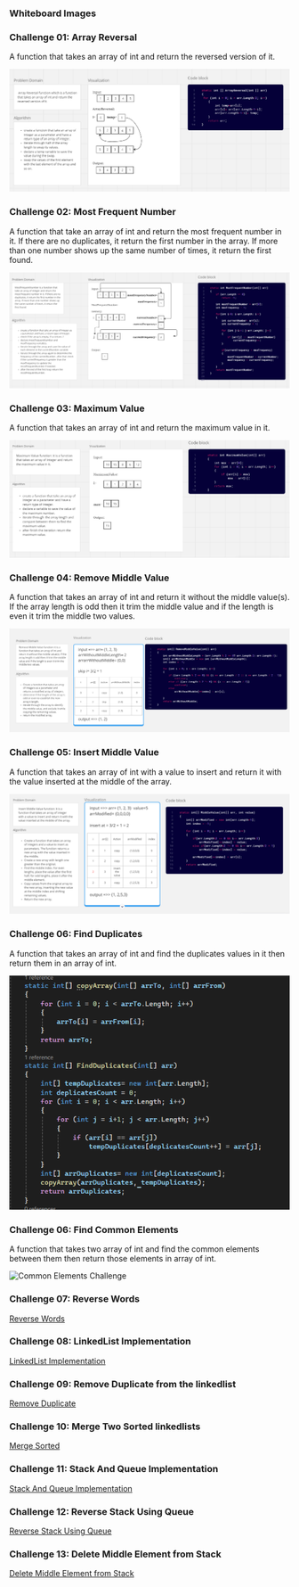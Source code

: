 ### Whiteboard Images

### Challenge 01: Array Reversal
A function that takes an array of int and return the reversed  version of it.  

![Array Reversal Whiteboard](./whiteboard-challenges/ArrayReversal.PNG)

### Challenge 02: Most Frequent Number
A function that take an array of int and return the most frequent number in it. If there are no duplicates, it return the first number in the array. If more than one number shows up the same number of times, it return the first found.

![Most Frequent Number Whiteboard](./whiteboard-challenges/MostFrequentNumber.PNG)

### Challenge 03: Maximum Value
A function that takes an array of int and return the maximum value in it. 

![Maximum Value Whiteboard](./whiteboard-challenges/MaximumValue.PNG)

### Challenge 04: Remove Middle Value
A function that takes an array of int and return it without the middle value(s). If the array length is odd then it trim the middle value and if the length is even it trim the middle two values. 

![Remove Middle Value Whiteboard](./whiteboard-challenges/RemoveMiddleValue.PNG)

### Challenge 05: Insert Middle Value
A function that takes an array of int with a value to insert and return it with the value inserted at the middle of the array.  

![Remove Middle Value Whiteboard](./whiteboard-challenges/InsertMiddleValue.PNG)

### Challenge 06: Find Duplicates
A function that takes an array of int and find the duplicates values in it then return them in an array of int. 

![Find Duplicates Challenge](./Challenges/Find-Duplicates/FindDuplicates.PNG)

### Challenge 06: Find Common Elements
A function that takes two array of int and find the common elements between them then return those elements in array of int.

![Common Elements Challenge](https://github.com/DimaSalem/challenges-and-data-structures/assets/165784854/9ec37c55-d13a-4ca8-a64c-9c797d07ae7e)

### Challenge 07: Reverse Words
[Reverse Words](./Challenges/Reverse-Words/Readme.md)

### Challenge 08: LinkedList Implementation 
[LinkedList Implementation](./Challenges/Data-Structures/LinkedList/README.md)

### Challenge 09: Remove Duplicate from the linkedlist 
[Remove Duplicate](./Challenges/Data-Structures/LinkedList/README.md)

### Challenge 10: Merge Two Sorted linkedlists 
[Merge Sorted](./Challenges/Data-Structures/LinkedList/MergeSorted/Readme.md)

### Challenge 11: Stack And Queue Implementation 
[Stack And Queue Implementation](./Challenges/Data-Structures/Stack&Queue/README.md)

### Challenge 12: Reverse Stack Using Queue
[Reverse Stack Using Queue](./Challenges/Data-Structures/Stack&Queue/ReverseStackUsingQueue/README.md)

### Challenge 13: Delete Middle Element from Stack
[Delete Middle Element from Stack](./Challenges/Data-Structures/Stack&Queue/DeleteMiddleElement/README.md)